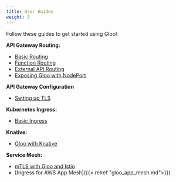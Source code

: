 ```yaml
---
title: User Guides
weight: 3
---
```


Follow these guides to get started using Gloo!

**API Gateway Routing:**

* [Basic Routing](basic_routing)
* [Function Routing](function_routing)
* [External API Routing](external_api_routing)
* [Exposing Gloo with NodePort](node_port)

**API Gateway Configuration**

* [Setting up TLS](tls_setup)


**Kubernetes Ingress:**

* [Basic Ingress](basic_ingress)

**Knative:**

* [Gloo with Knative](gloo_with_knative)

**Service Mesh:**

* [mTLS with Gloo and Istio](gloo_istio_mtls)
* [Ingress for AWS App Mesh]({{< relref "gloo_app_mesh.md">}})
